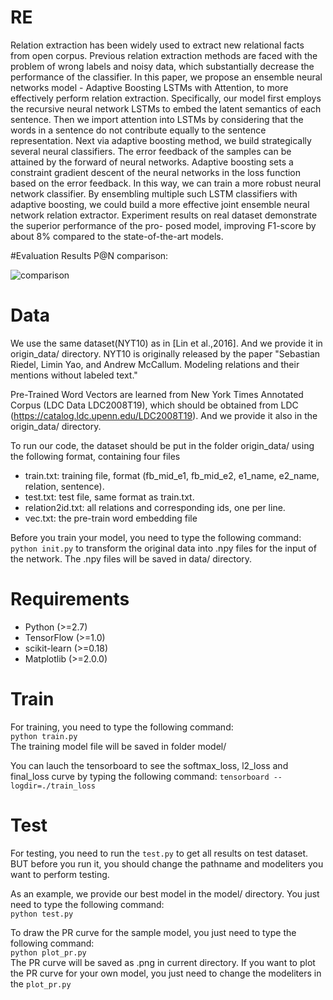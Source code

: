 

# RE
Relation extraction has been widely used to extract new relational facts from open corpus. Previous relation extraction methods are faced with the problem of wrong labels and noisy data, which substantially decrease the performance of the classifier. In this paper, we propose an ensemble neural networks model - Adaptive Boosting LSTMs with Attention, to more effectively perform relation extraction. Specifically, our model first employs the recursive neural network LSTMs to embed the latent semantics of each sentence. Then we import attention into LSTMs by considering that the words in a sentence do not contribute equally to the sentence representation. Next via adaptive boosting method, we build strategically several neural classifiers. The error feedback of the samples can be attained by the forward of neural networks. Adaptive boosting sets a constraint gradient descent of the neural networks in the loss function based on the error feedback. In this way, we can train a more robust neural network classifier. By ensembling multiple such LSTM classifiers with adaptive boosting, we could build a more effective joint ensemble neural network relation extractor. Experiment results on real dataset demonstrate the superior performance of the pro- posed model, improving F1-score by about 8% compared to the state-of-the-art models.

#Evaluation Results
P@N comparison:

![comparison](https://github.com/RE-2018/re/blob/master/result.png)



# Data
We use the same dataset(NYT10) as in [Lin et al.,2016]. And we provide it in origin_data/ directory. NYT10 is originally released by the paper "Sebastian Riedel, Limin Yao, and Andrew McCallum. Modeling relations and their mentions without labeled text."  

Pre-Trained Word Vectors are learned from New York Times Annotated Corpus (LDC Data LDC2008T19), which should be obtained from LDC (https://catalog.ldc.upenn.edu/LDC2008T19). And we provide it also in the origin_data/ directory.

To run our code, the dataset should be put in the folder origin_data/ using the following format, containing four files
- train.txt: training file, format (fb_mid_e1, fb_mid_e2, e1_name, e2_name, relation, sentence).
- test.txt: test file, same format as train.txt.
- relation2id.txt: all relations and corresponding ids, one per line.
- vec.txt: the pre-train word embedding file

Before you train your model, you need to type the following command:  
`python init.py`
to transform the original data into .npy files for the input of the network. The .npy files will be saved in data/ directory.


# Requirements
- Python (>=2.7)
- TensorFlow (>=1.0)
- scikit-learn (>=0.18)
- Matplotlib (>=2.0.0)

# Train
For training, you need to type the following command:  
`python train.py`  
The training model file will be saved in folder model/

You can lauch the tensorboard to see the softmax_loss, l2_loss and final_loss curve by typing the following command:
`tensorboard --logdir=./train_loss`  

# Test
For testing, you need to run the `test.py` to get all results on test dataset. BUT before you run it, you should change the pathname and modeliters you want to perform testing. 

As an example, we provide our best model in the model/ directory. You just need to type the following command:  
`python test.py`  

To draw the PR curve for the sample model, you just need to type the following command:  
`python plot_pr.py`  
The PR curve will be saved as .png in current directory. If you want to plot the PR curve for your own model, you just need to change the modeliters in the `plot_pr.py` 

